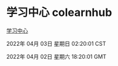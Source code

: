 # 学习中心 colearnhub
[学习中心](http://59.174.25.134:56308/colearnhub/)

2022年 04月 03日 星期日 02:20:01 CST

2022年 04月 02日 星期六 18:20:01 GMT
